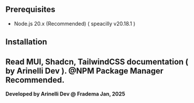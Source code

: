 ## Prerequisites

- Node.js 20.x (Recommended) ( speacilly v20.18.1 )

## Installation

## Read MUI, Shadcn, TailwindCSS documentation ( by Arinelli Dev ). @NPM Package Manager Recommended.

**Developed by Arinelli Dev @ Fradema Jan, 2025**
